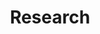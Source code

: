 ---
title: "Research"
image: "woman_cat.jpg"
description: "I am learning more than the machine."

---